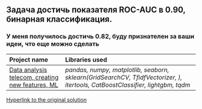 ## Задача достичь показателя ROC-AUC в 0.90, бинарная классификация. 
### У меня получилось достичь 0.82, буду признателен за ваши идеи, что еще можно сделать

| Project name | Libraries used | 
| :---------------------- |  :---------------------- |
| [Data analysis telecom, creating new features, ML](https://github.com/svotyakov/WebScraping_DataPreprocessing/blob/main/telecom_analysis/rus/Telecom_classification.ipynb) | *pandas, numpy, matplotlib, seaborn, sklearn(GridSearchCV, TfidfVectorizer, ), itertools, CatBoostClassifier, lightgbm, tqdm* |

[Hyperlink to the original solution](https://www.youtube.com/watch?v=jOQefsrEvhg&list=PLQJ7ptkRY-xbefSg1XN3FA-SdSRFcCQfn&index=2)
